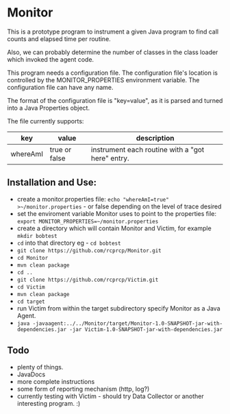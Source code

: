 # **Monitor**

This is a prototype program to instrument a given Java program to find call counts
and elapsed time per routine. 

Also, we can probably determine the number of classes in the class loader which invoked the agent code.

This program needs a configuration file.  The configuration file's location is controlled by the
MONITOR_PROPERTIES environment variable.  The configuration file can have any name.  

The format of the configuration file is "key=value", as it is parsed and 
turned into a Java Properties object. 

The file currently supports:

|key|value|description|
|---|---|---| 
whereAmI|true or false|instrument each routine with a "got here" entry.

## **Installation and Use:** 
* create a monitor.properties file: `echo "whereAmI=true" >~/monitor.properties` - or false depending on the level of trace desired
* set the enviroment variable Monitor uses to point to the properties file: `export MONITOR_PROPERTIES=~/monitor.properties`
* create a directory which will contain Monitor and Victim, for example `mkdir bobtest`
* `cd` into that directory eg - `cd bobtest`
* `git clone https://github.com/rcprcp/Monitor.git`
* `cd Monitor`
* `mvn clean package`
* `cd ..`
* `git clone https://github.com/rcprcp/Victim.git`
* `cd Victim`
* `mvn clean package`
* `cd target`
* run Victim from within the target subdirectory specify Monitor as a Java Agent.
* `java -javaagent:../../Monitor/target/Monitor-1.0-SNAPSHOT-jar-with-dependencies.jar -jar Victim-1.0-SNAPSHOT-jar-with-dependencies.jar`



## **Todo**
* plenty of things.
* JavaDocs
* more complete instructions
* some form of reporting mechanism (http, log?)
* currently testing with Victim - should try Data Collector or another interesting program.  :)


